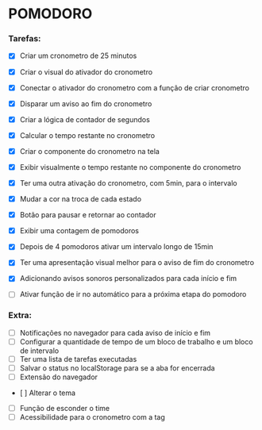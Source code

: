 # POMODORO

### Tarefas:

- [X] Criar um cronometro de 25 minutos
- [X] Criar o visual do ativador do cronometro
- [X] Conectar o ativador do cronometro com a função de criar cronometro
- [X] Disparar um aviso ao fim do cronometro
- [X] Criar a lógica de contador de segundos
- [X] Calcular o tempo restante no cronometro
- [X] Criar o componente do cronometro na tela
- [X] Exibir visualmente o tempo restante no componente do cronometro
- [X] Ter uma outra ativação do cronometro, com 5min, para o intervalo
- [X] Mudar a cor na troca de cada estado
- [X] Botão para pausar e retornar ao contador
- [X] Exibir uma contagem de pomodoros
- [X] Depois de 4 pomodoros ativar um intervalo longo de 15min
- [X] Ter uma apresentação visual melhor para o aviso de fim do cronometro
- [X] Adicionando avisos sonoros personalizados para cada início e fim
- [ ] Ativar função de ir no automático para a próxima etapa do pomodoro


### Extra:

- [ ] Notificações no navegador para cada aviso de início e fim
- [ ] Configurar a quantidade de tempo de um bloco de trabalho e um bloco de intervalo
- [ ] Ter uma lista de tarefas executadas
- [ ] Salvar o status no localStorage para se a aba for encerrada
- [ ] Extensão do navegador
- [ ] Alterar o tema
- [ ] Função de esconder o time
- [ ] Acessibilidade para o cronometro com a tag <time>